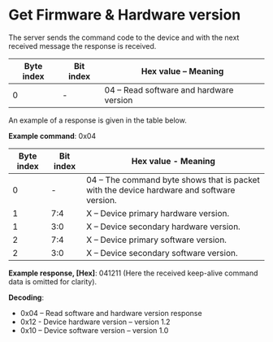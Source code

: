 # Get Firmware & Hardware version

The server sends the command code to the device and with the next received message the response is received.&#x20;

| **Byte index** | **Bit index** | **Hex value – Meaning**                 |
| -------------- | ------------- | --------------------------------------- |
| 0              | -             | 04 – Read software and hardware version |

An example of a response is given in the table below.

**Example command**: 0x04

| **Byte index** | **Bit index** | **Hex value - Meaning**                                                                   |
| -------------- | ------------- | ----------------------------------------------------------------------------------------- |
| 0              | -             | 04 – The command byte shows that is packet with the device hardware and software version. |
| 1              | 7:4           | X – Device primary hardware version.                                                      |
| 1              | 3:0           | X – Device secondary hardware version.                                                    |
| 2              | 7:4           | X – Device primary software version.                                                      |
| 2              | 3:0           | X – Device secondary software version.                                                    |

**Example response, \[Hex]**: 041211 (Here the received keep-alive command data is omitted for clarity).

**Decoding**:&#x20;

* 0x04 – Read software and hardware version response
* 0x12 - Device hardware version – version 1.2
* 0x10 – Device software version – version 1.0
